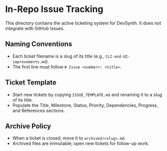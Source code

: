 # In-Repo Issue Tracking

This directory contains the active ticketing system for DevSynth. It does not integrate with GitHub Issues.

## Naming Conventions

- Each ticket filename is a slug of its title (e.g., `CLI-and-UI-improvements.md`).
- The first line must follow `# Issue <number>: <title>`.

## Ticket Template

- Start new tickets by copying `ISSUE_TEMPLATE.md` and renaming it to a slug of its title.
- Populate the Title, Milestone, Status, Priority, Dependencies, Progress, and References sections.

## Archive Policy

- When a ticket is closed, move it to `archived/<slug>.md`.
- Archived files are immutable; open new tickets for follow-up work.
